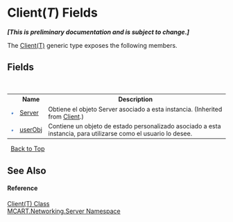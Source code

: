 # Client(*T*) Fields
 _**\[This is preliminary documentation and is subject to change.\]**_

The <a href="5b0599aa-801f-59c2-be84-ec3a1a654d8a">Client(T)</a> generic type exposes the following members.


## Fields
&nbsp;<table><tr><th></th><th>Name</th><th>Description</th></tr><tr><td>![Public field](media/pubfield.gif "Public field")</td><td><a href="104f68dc-6f60-dd27-bd63-fbf895d08487">Server</a></td><td>
Obtiene el objeto Server asociado a esta instancia.
 (Inherited from <a href="192fdf1f-b8af-3ec9-0055-92ff0e690de3">Client</a>.)</td></tr><tr><td>![Public field](media/pubfield.gif "Public field")</td><td><a href="5e143c66-66f7-145b-2d63-b59b5803da38">userObj</a></td><td>
Contiene un objeto de estado personalizado asociado a esta instancia, para utilizarse como el usuario lo desee.</td></tr></table>&nbsp;
<a href="#client(*t*)-fields">Back to Top</a>

## See Also


#### Reference
<a href="5b0599aa-801f-59c2-be84-ec3a1a654d8a">Client(T) Class</a><br /><a href="720af18e-2a17-584a-1ca8-e0e39906cbff">MCART.Networking.Server Namespace</a><br />